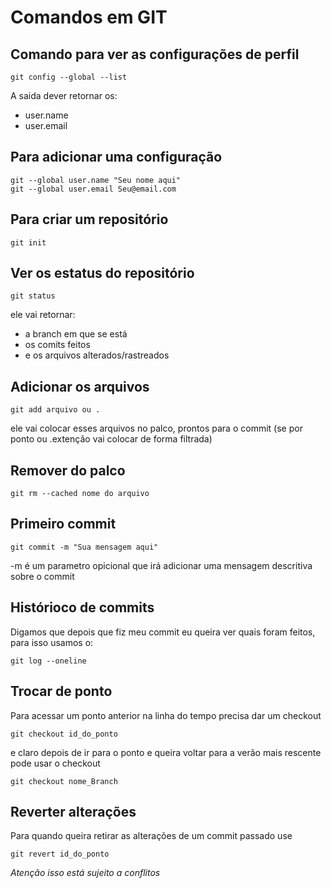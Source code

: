 # Comandos em GIT
## Comando para ver as configurações de perfil 

    git config --global --list

A saida dever retornar os:

- user.name 
- user.email
  
## Para adicionar uma configuração

    git --global user.name "Seu nome aqui"
    git --global user.email Seu@email.com

## Para criar um repositório 

    git init

## Ver os estatus do repositório

    git status 

ele vai retornar: 

- a branch em que se está 
- os comits feitos 
- e os arquivos alterados/rastreados
## Adicionar os arquivos 

    git add arquivo ou .

ele vai colocar esses arquivos no palco, prontos para o commit (se por ponto ou .extenção vai colocar de forma filtrada)

## Remover do palco 

    git rm --cached nome do arquivo

## Primeiro commit 

    git commit -m "Sua mensagem aqui"

-m é um parametro opicional que irá adicionar uma mensagem descritiva sobre o commit

## Histórioco de commits 

Digamos que depois que fiz meu commit eu queira ver quais foram feitos, para isso usamos o:

    git log --oneline

## Trocar de ponto 

Para acessar um ponto anterior na linha do tempo precisa dar um checkout 

    git checkout id_do_ponto

e claro depois de ir para o ponto e queira voltar para a verão mais rescente pode usar o checkout 

    git checkout nome_Branch

## Reverter alterações 

Para quando queira retirar as alterações de um commit passado use 

    git revert id_do_ponto

*Atenção isso está sujeito a conflitos*